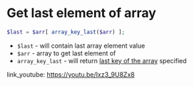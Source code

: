 # Get last element of array

```php
$last = $arr[ array_key_last($arr) ];
```

- `$last` - will contain last array element value
- `$arr` - array to get last element of
- `array_key_last` - will return [last key of the array](https://www.php.net/manual/function.array-key-last.php) specified


link_youtube: https://youtu.be/Ixz3_9U8Zx8
